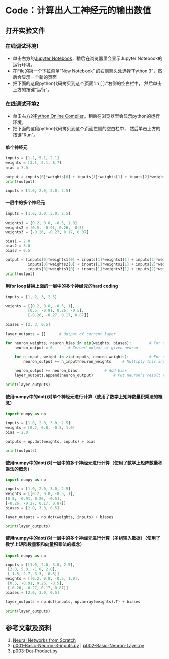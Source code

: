# Code：计算出人工神经元的输出数值

## 打开实验文件

### 在线调试环境1

- 单击右方的[Jupyter Notebook](https://mybinder.org/v2/gh/ipython/ipython-in-depth/master?filepath=binder/Index.ipynb)，稍后在浏览器里会显示Jupyter Notebook的运行环境。
- 在File的第一个下拉菜单“New Notebook” 的右侧箭头处选择“Python 3”，然后会显示一个新的页面
- 把下面的这段python代码拷贝到这个页面“In [ ]:”右侧的空白栏中， 然后单击上方的按键“运行”。

### 在线调试环境2

- 单击右方的[Python Online Compiler](https://trinket.io/python3/a5bd54189b)，稍后在浏览器里会显示python的运行环境。
- 把下面的这段python代码拷贝到这个页面左侧的空白栏中， 然后单击上方的按键“Run”。

#### 单个神经元

```python
inputs = [1.2, 5.1, 2.1]
weights = [3.1, 2.1, 8.7]
bias = 3.0

output = inputs[0]*weights[0] + inputs[1]*weights[1] + inputs[2]*weights[2] + bias
print(output)

inputs = [1.0, 2.0, 3.0, 2.5]
```

#### 一层中的多个神经元

```python
inputs = [1.0, 2.0, 3.0, 2.5]

weights1 = [0.2, 0.8, -0.5, 1.0]
weights2 = [0.5, -0.91, 0.26, -0.5]
weights3 = [-0.26, -0.27, 0.17, 0.87]

bias1 = 2.0
bias2 = 3.0
bias3 = 0.5

output = [inputs[0]*weights1[0] + inputs[1]*weights1[1] + inputs[2]*weights1[2] + inputs[3]*weights1[3] + bias1,
          inputs[0]*weights2[0] + inputs[1]*weights2[1] + inputs[2]*weights2[2] + inputs[3]*weights2[3] + bias2,
          inputs[0]*weights3[0] + inputs[1]*weights3[1] + inputs[2]*weights3[2] + inputs[3]*weights3[3] + bias3]
print(output)
```

#### 用for loop替换上面的一层中的多个神经元的hard coding

```python
inputs = [1, 2, 3, 2.5]

weights = [[0.2, 0.8, -0.5, 1],
          [0.5, -0.91, 0.26, -0.5],
          [-0.26, -0.27, 0.17, 0.87]]
	       
biases = [2, 3, 0.5]

layer_outputs = []		# Output of current layer

for neuron_weights, neuron_bias in zip(weights, biases):		# For each neuron
	neuron_output = 0		# Zeroed output of given neuron
	
	for n_input, weight in zip(inputs, neuron_weights):			# For each input and weight to the neuron
		neuron_output += n_input*neuron_weights		# Multiply this input by associated weight and add to the neuron’s output variable

	neuron_output += neuron_bias			# Add bias
	layer_outputs.append(neuron_output)			# Put neuron’s result to the layer’s output list

print(layer_outputs)
```

#### 使用numpy中的dot()对单个神经元进行计算（使用了数学上矩阵数量积乘法的概念）

```python
import numpy as np

inputs = [1.0, 2.0, 3.0, 2.5]
weights = [0.2, 0.8, -0.5, 1.0]
bias = 2.0

outputs = np.dot(weights, inputs) + bias

print(outputs)
```

#### 使用numpy中的dot()对一层中的多个神经元进行计算（使用了数学上矩阵数量积乘法的概念）

```python
import numpy as np

inputs = [1.0, 2.0, 3.0, 2.5]
weights = [[0.2, 0.8, -0.5, 1],
[0.5, -0.91, 0.26, -0.5],
[-0.26, -0.27, 0.17, 0.87]]
biases = [2.0, 3.0, 0.5]

layer_outputs = np.dot(weights, inputs) + biases

print(layer_outputs)
```

#### 使用numpy中的dot()对一层中的多个神经元进行计算（多组输入数据）（使用了数学上矩阵数量积和向量积乘法的概念）

```python
import numpy as np

inputs = [[1.0, 2.0, 3.0, 2.5],
 [2.0, 5.0, -1.0, 2.0],
 [-1.5, 2.7, 3.3, -0.8]]
weights = [[0.2, 0.8, -0.5, 1.0],
 [0.5, -0.91, 0.26, -0.5],
 [-0.26, -0.27, 0.17, 0.87]]
biases = [2.0, 3.0, 0.5]

layer_outputs = np.dot(inputs, np.array(weights).T) + biases

print(layer_outputs)
```

## 参考文献及资料

1. [Neural Networks from Scratch](https://nnfs.io/)
2. [p001-Basic-Neuron-3-inputs.py](https://github.com/Sentdex/NNfSiX/blob/master/Python/p001-Basic-Neuron-3-inputs.py) | [p002-Basic-Neuron-Layer.py](https://github.com/Sentdex/NNfSiX/blob/master/Python/p002-Basic-Neuron-Layer.py)
3. [p003-Dot-Product.py](https://github.com/Sentdex/NNfSiX/blob/master/Python/p003-Dot-Product.py)
